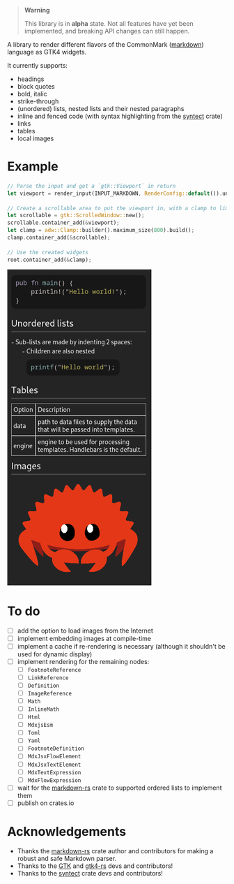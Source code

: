 > **Warning**
>
> This library is in **alpha** state. Not all features have yet been implemented, and breaking API changes can still happen.

A library to render different flavors of the CommonMark ([markdown](https://github.com/wooorm/markdown-rs)) language as GTK4 widgets.

It currently supports:

- headings
- block quotes
- bold, italic
- strike-through
- (unordered) lists, nested lists and their nested paragraphs
- inline and fenced code (with syntax highlighting from the [syntect](https://github.com/trishume/syntect) crate)
- links
- tables
- local images

# Example

```rust
// Parse the input and get a `gtk::Viewport` in return
let viewport = render_input(INPUT_MARKDOWN, RenderConfig::default()).unwrap();

// Create a scrollable area to put the viewport in, with a clamp to limit its width
let scrollable = gtk::ScrolledWindow::new();
scrollable.container_add(&viewport);
let clamp = adw::Clamp::builder().maximum_size(800).build();
clamp.container_add(&scrollable);

// Use the created widgets
root.container_add(&clamp);
```

![Example render](examples/example_render.png)

# To do

- [ ] add the option to load images from the Internet
- [ ] implement embedding images at compile-time
- [ ] implement a cache if re-rendering is necessary (although it shouldn't be used for dynamic display)
- [ ] implement rendering for the remaining nodes:
  - [ ] `FootnoteReference`
  - [ ] `LinkReference`
  - [ ] `Definition`
  - [ ] `ImageReference`
  - [ ] `Math`
  - [ ] `InlineMath`
  - [ ] `Html`
  - [ ] `MdxjsEsm`
  - [ ] `Toml`
  - [ ] `Yaml`
  - [ ] `FootnoteDefinition`
  - [ ] `MdxJsxFlowElement`
  - [ ] `MdxJsxTextElement`
  - [ ] `MdxTextExpression`
  - [ ] `MdxFlowExpression`
- [ ] wait for the [markdown-rs](https://github.com/wooorm/markdown-rs) crate to supported ordered lists to implement them
- [ ] publish on crates.io

# Acknowledgements

- Thanks the [markdown-rs](https://github.com/wooorm/markdown-rs) crate author and contributors for making a robust and safe Markdown parser.
- Thanks to the [GTK](https://www.gtk.org/) and [gtk4-rs](https://github.com/gtk-rs/gtk4-rs) devs and contributors!
- Thanks to the [syntect](https://github.com/trishume/syntect) crate devs and contributors!
